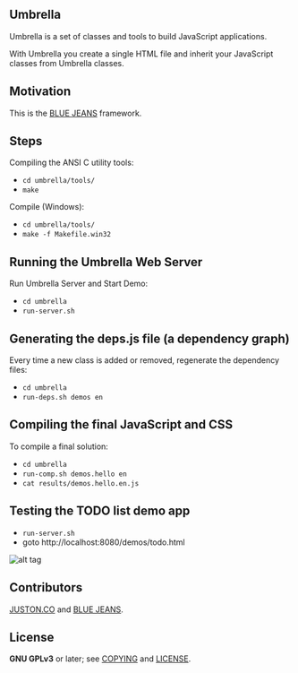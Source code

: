 ## Umbrella

Umbrella is a set of classes and tools to build JavaScript applications.

With Umbrella you create a single HTML file and inherit your JavaScript
classes from Umbrella classes.

## Motivation

This is the [BLUE JEANS](http://lojabluejeans.com.br) framework.

## Steps

Compiling the ANSI C utility tools:

* `cd umbrella/tools/`
* `make`

Compile (Windows):

* `cd umbrella/tools/`
* `make -f Makefile.win32`

## Running the Umbrella Web Server

Run Umbrella Server and Start Demo:

* `cd umbrella`
* `run-server.sh`

## Generating the deps.js file (a dependency graph)

Every time a new class is added or removed, regenerate the dependency files:

* `cd umbrella`
* `run-deps.sh demos en`

## Compiling the final JavaScript and CSS

To compile a final solution:

* `cd umbrella`
* `run-comp.sh demos.hello en`
* `cat results/demos.hello.en.js`

## Testing the TODO list demo app

*  `run-server.sh`
* goto http://localhost:8080/demos/todo.html

![alt tag](http://4.bp.blogspot.com/-Mimv3COJRZc/U3ueTkJyCDI/AAAAAAAAAeo/AxqpKtc4AFs/s1600/22-Umbrella-todo-app-01.png)

## Contributors

[JUSTON.CO](http://juston.co) and [BLUE JEANS](http://lojabluejeans.com.br).

## License

**GNU GPLv3** or later; see [COPYING](COPYING) and [LICENSE](LICENSE).
